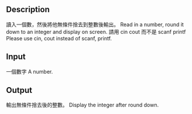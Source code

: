 ## Description
讀入一個數，然後將他無條件捨去到整數後輸出。
Read in a number, round it down to an integer and display on screen.
請用 cin cout 而不是 scanf printf
Please use cin, cout instead of scanf, printf.

## Input
一個數字
A number.

## Output
輸出無條件捨去後的整數。
Display the integer after round down.